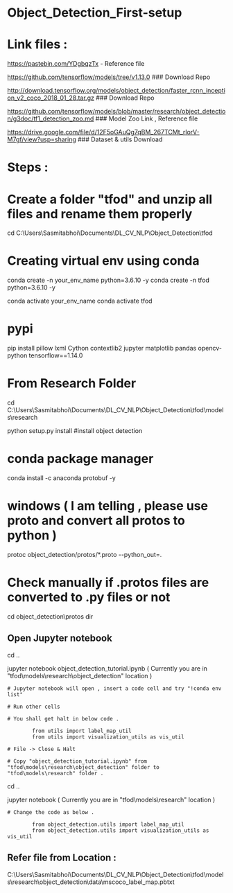 # Object_Detection_First-setup

Link files :
============

https://pastebin.com/YDgbqzTx - Reference file

https://github.com/tensorflow/models/tree/v1.13.0  ###  Download Repo
 
http://download.tensorflow.org/models/object_detection/faster_rcnn_inception_v2_coco_2018_01_28.tar.gz ###  Download Repo
 
 
https://github.com/tensorflow/models/blob/master/research/object_detection/g3doc/tf1_detection_zoo.md ### Model Zoo Link , Reference file
 
https://drive.google.com/file/d/12F5oGAuQg7qBM_267TCMt_rlorV-M7gf/view?usp=sharing ### Dataset & utils Download



Steps :
============

# Create a folder "tfod" and unzip all files and rename them properly
cd C:\Users\Sasmitabhoi\Documents\DL_CV_NLP\Object_Detection\tfod

# Creating virtual env using conda
conda create -n your_env_name python=3.6.10 -y
conda create -n tfod python=3.6.10 -y
 
conda activate your_env_name
conda activate tfod
 
# pypi 
pip install pillow lxml Cython contextlib2 jupyter matplotlib pandas opencv-python tensorflow==1.14.0

# From Research Folder
cd C:\Users\Sasmitabhoi\Documents\DL_CV_NLP\Object_Detection\tfod\models\research
 
python setup.py install #install object detection

# conda package manager
conda install -c anaconda protobuf -y

# windows ( I am telling , please use proto and convert all protos to python )

protoc object_detection/protos/*.proto --python_out=.

# Check  manually if .protos files are converted to .py files or not
cd object_detection\protos
dir

## Open Jupyter notebook
cd ..

jupyter notebook object_detection_tutorial.ipynb  ( Currently you are in "tfod\models\research\object_detection" location ) 

	# Jupyter notebook will open , insert a code cell and try "!conda env list"
 
	# Run other cells
 
	# You shall get halt in below code .
 
			from utils import label_map_util
			from utils import visualization_utils as vis_util
			
	# File -> Close & Halt
 
	# Copy "object_detection_tutorial.ipynb" from "tfod\models\research\object_detection" folder to "tfod\models\research" folder .
 
cd ..

jupyter notebook ( Currently you are in "tfod\models\research" location ) 	

	# Change the code as below .
 
			from object_detection.utils import label_map_util
			from object_detection.utils import visualization_utils as vis_util		
			
## Refer file from Location  : 

C:\Users\Sasmitabhoi\Documents\DL_CV_NLP\Object_Detection\tfod\models\research\object_detection\data\mscoco_label_map.pbtxt			

